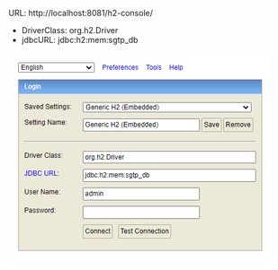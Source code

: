 URL: http://localhost:8081/h2-console/

- DriverClass: org.h2.Driver
- jdbcURL: jdbc:h2:mem:sgtp_db

![alt text](image.png)
